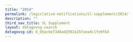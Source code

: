 ```yaml
---
title: "2014"
permalink: /legislative-notifications/sl-supplement/2014/
description: ""
third_nav_title: SL Supplement
layout: datagovsg-search
datagovsg-id: d_05acbe7348ad2502a25faea4c1fe9fb4
---
```

